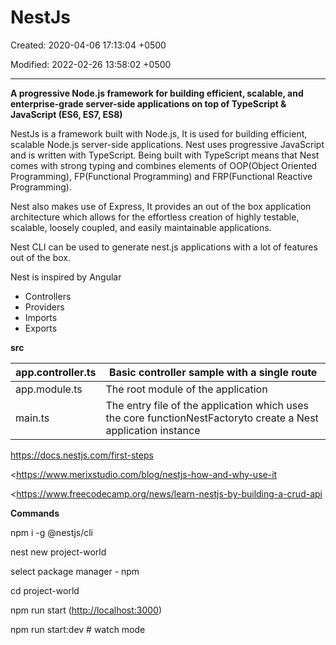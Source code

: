 # NestJs

Created: 2020-04-06 17:13:04 +0500

Modified: 2022-02-26 13:58:02 +0500

---

**A progressive Node.js framework for building efficient, scalable, and enterprise-grade server-side applications on top of TypeScript & JavaScript (ES6, ES7, ES8)**



NestJs is a framework built with Node.js, It is used for building efficient, scalable Node.js server-side applications. Nest uses progressive JavaScript and is written with TypeScript. Being built with TypeScript means that Nest comes with strong typing and combines elements of OOP(Object Oriented Programming), FP(Functional Programming) and FRP(Functional Reactive Programming).



Nest also makes use of Express, It provides an out of the box application architecture which allows for the effortless creation of highly testable, scalable, loosely coupled, and easily maintainable applications.



Nest CLI can be used to generate nest.js applications with a lot of features out of the box.



Nest is inspired by Angular


-   Controllers
-   Providers
-   Imports
-   Exports



**src**

| app.controller.ts | Basic controller sample with a single route                                                                      |
|----------------|--------------------------------------------------------|
| app.module.ts     | The root module of the application                                                                               |
| main.ts           | The entry file of the application which uses the core functionNestFactoryto create a Nest application instance |



<https://docs.nestjs.com/first-steps>

<https://www.merixstudio.com/blog/nestjs-how-and-why-use-it

<https://www.freecodecamp.org/news/learn-nestjs-by-building-a-crud-api



**Commands**

npm i -g @nestjs/cli

nest new project-world



select package manager - npm



cd project-world

npm run start (<http://localhost:3000>)

npm run start:dev # watch mode
